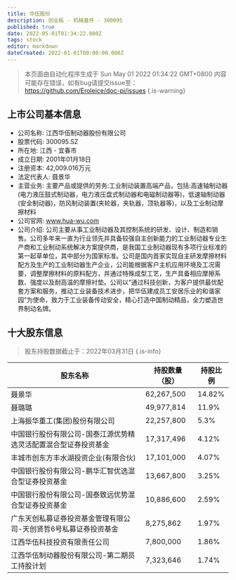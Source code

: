 ```yaml
---
title: 华伍股份
description: 创业板 - 机械基件 - 300095
published: true
date: 2022-05-01T01:34:22.000Z
tags: stock
editor: markdown
dateCreated: 2022-01-01T00:00:00.000Z
---
```


> 本页面由自动化程序生成于 Sun May 01 2022 01:34:22 GMT+0800
> 内容可能存在错误，如有bug请提交issue至：https://github.com/Eroleice/doc-pi/issues
{.is-warning}

## 上市公司基本信息
- 公司名称: 江西华伍制动器股份有限公司
- 股票代码: 300095.SZ
- 所在地: 江西 - 宜春市
- 成立日期: 2001年01月18日
- 注册资本: 42,009.016万元
- 法定代表人: 聂景华
- 主营业务: 主要产品或提供的劳务:工业制动装置高端产品，包括:高速轴制动器(电力液压鼓式制动器，电力液压盘式制动器和电磁制动器等)，低速轴制动器(安全制动器)，防风制动装置(夹轮器，夹轨器，顶轨器等)，以及工业制动摩擦材料
- 公司官网: www.hua-wu.com
- 公司介绍: 公司主要从事工业制动器及其控制系统的研发、设计、制造和销售。公司多年来一直为行业领先并具备较强自主创新能力的工业制动器专业生产商和工业制动系统解决方案提供商，是我国工业制动器现有多项行业标准的第一起草单位，其中部分为国家标准。公司是国内首家实现自主研发摩擦材料配方及生产的工业制动器生产企业，公司能根据客户主机应用环境及工况需要，调整摩擦材料的原料配方，并通过特殊成型工艺，生产具备相应摩擦系数、强度以及耐高温的摩擦衬垫。公司以“通过科技创新，为客户提供最优配套方案和服务，推动工业装备技术进步，把华伍建成员工安居乐业的和谐家园”为使命，致力于工业装备传动安全，精心打造中国制动精品，全力塑造世界制动名牌。


## 十大股东信息
> 股东持股数据截止于：2022年03月31日
{.is-info}

| 股东名称 | 持股数量（股） | 持股比例 |
| --- | --- | --- |
| 聂景华 | 62,267,500 | 14.82% |
| 聂璐璐 | 49,977,814 | 11.9% |
| 上海振华重工(集团)股份有限公司 | 22,257,800 | 5.3% |
| 中国银行股份有限公司-国泰江源优势精选灵活配置混合型证券投资基金 | 17,317,496 | 4.12% |
| 丰城市创东方丰水湖投资企业(有限合伙) | 17,101,000 | 4.07% |
| 中国银行股份有限公司-鹏华汇智优选混合型证券投资基金 | 13,667,800 | 3.25% |
| 中国银行股份有限公司-国泰致远优势混合型证券投资基金 | 10,886,600 | 2.59% |
| 广东天创私募证券投资基金管理有限公司-天创贤哲6号私募证券投资基金 | 8,275,862 | 1.97% |
| 江西华伍科技投资有限责任公司 | 7,800,000 | 1.86% |
| 江西华伍制动器股份有限公司-第二期员工持股计划 | 7,323,646 | 1.74% |




